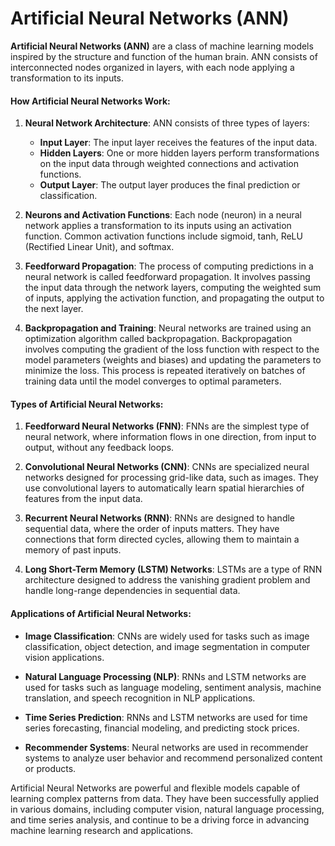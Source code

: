 # Artificial Neural Networks (ANN)

**Artificial Neural Networks (ANN)** are a class of machine learning models inspired by the structure and function of the human brain. ANN consists of interconnected nodes organized in layers, with each node applying a transformation to its inputs.

#### How Artificial Neural Networks Work:

1. **Neural Network Architecture**:
   ANN consists of three types of layers:
   - **Input Layer**: The input layer receives the features of the input data.
   - **Hidden Layers**: One or more hidden layers perform transformations on the input data through weighted connections and activation functions.
   - **Output Layer**: The output layer produces the final prediction or classification.

2. **Neurons and Activation Functions**:
   Each node (neuron) in a neural network applies a transformation to its inputs using an activation function. Common activation functions include sigmoid, tanh, ReLU (Rectified Linear Unit), and softmax.

3. **Feedforward Propagation**:
   The process of computing predictions in a neural network is called feedforward propagation. It involves passing the input data through the network layers, computing the weighted sum of inputs, applying the activation function, and propagating the output to the next layer.

4. **Backpropagation and Training**:
   Neural networks are trained using an optimization algorithm called backpropagation. Backpropagation involves computing the gradient of the loss function with respect to the model parameters (weights and biases) and updating the parameters to minimize the loss. This process is repeated iteratively on batches of training data until the model converges to optimal parameters.

#### Types of Artificial Neural Networks:

1. **Feedforward Neural Networks (FNN)**:
   FNNs are the simplest type of neural network, where information flows in one direction, from input to output, without any feedback loops.

2. **Convolutional Neural Networks (CNN)**:
   CNNs are specialized neural networks designed for processing grid-like data, such as images. They use convolutional layers to automatically learn spatial hierarchies of features from the input data.

3. **Recurrent Neural Networks (RNN)**:
   RNNs are designed to handle sequential data, where the order of inputs matters. They have connections that form directed cycles, allowing them to maintain a memory of past inputs.

4. **Long Short-Term Memory (LSTM) Networks**:
   LSTMs are a type of RNN architecture designed to address the vanishing gradient problem and handle long-range dependencies in sequential data.

#### Applications of Artificial Neural Networks:

- **Image Classification**: CNNs are widely used for tasks such as image classification, object detection, and image segmentation in computer vision applications.
  
- **Natural Language Processing (NLP)**: RNNs and LSTM networks are used for tasks such as language modeling, sentiment analysis, machine translation, and speech recognition in NLP applications.

- **Time Series Prediction**: RNNs and LSTM networks are used for time series forecasting, financial modeling, and predicting stock prices.

- **Recommender Systems**: Neural networks are used in recommender systems to analyze user behavior and recommend personalized content or products.

Artificial Neural Networks are powerful and flexible models capable of learning complex patterns from data. They have been successfully applied in various domains, including computer vision, natural language processing, and time series analysis, and continue to be a driving force in advancing machine learning research and applications.
